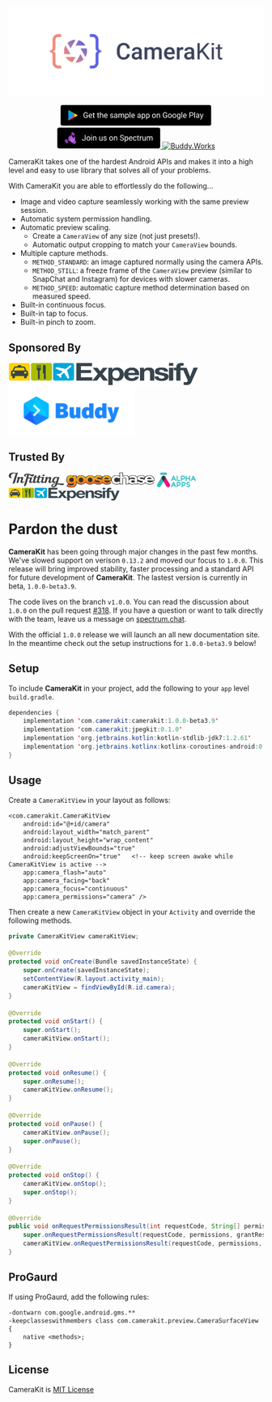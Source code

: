<p align="center">
    <a href="https://camerakit.io" target="_blank">
        <img alt='CameraKit Header' src='.repo/gh-readme-header.svg' />
    </a>
</p>

<p align="center">
    <a href="https://play.google.com/store/apps/details?id=com.wonderkiln.camerakit.demo" target="_blank">
        <img alt='Google Play Link' height="42px" src='.repo/gh-readme-googleplay-demo-button.svg'/>
    </a>
        <a href="https://spectrum.chat/camerakit/">
        <img alt="Join Spectrum" height="42px" src=".repo/gh-readme-spectrum-button.svg" >
    </a>
    <a href="https://buddy.works/" target="_blank">
        <img alt='Buddy.Works' height="41px" src='https://assets.buddy.works/automated-dark.svg'/>
    </a>
</p>

CameraKit takes one of the hardest Android APIs and makes it into a high level and easy to use library that solves all of your problems.

With CameraKit you are able to effortlessly do the following...

- Image and video capture seamlessly working with the same preview session.
- Automatic system permission handling.
- Automatic preview scaling.
  - Create a `CameraView` of any size (not just presets!).
  - Automatic output cropping to match your `CameraView` bounds.
- Multiple capture methods.
  - `METHOD_STANDARD`: an image captured normally using the camera APIs.
  - `METHOD_STILL`: a freeze frame of the `CameraView` preview (similar to SnapChat and Instagram) for devices with slower cameras.
  - `METHOD_SPEED`: automatic capture method determination based on measured speed.
- Built-in continuous focus.
- Built-in tap to focus.
- Built-in pinch to zoom.

## Sponsored By
<a href="https://www.expensify.com/"><img alt="Expensify" src=".repo/gh-readme-expensify-logo.svg" height="45px" width="375px" align="center"></a>
<a href="https://www.buddy.works/"><img alt="Buddy.Works" src=".repo/gh-readme-buddyworks-logo.png" height="100px"  width="250px" align="center"></a>


## Trusted By
<a href="https://www.infitting.com/"><img alt="InFitting" src=".repo/gh-readme-infitting-logo.svg" height="30px" width="110px" align="center"></a>
<a href="https://www.goosechase.com/"><img alt="GooseChase" src=".repo/gh-readme-goosechase-logo.svg" height="30px" width="175px" align="center"></a>
<a href="https://www.alpha-apps.ae/"><img alt="Alpha Apps" src=".repo/gh-readme-alphaapps-logo.png" height="30px" width="78px" align="center"></a>
<a href="https://www.expensify.com/"><img alt="Expensify" src=".repo/gh-readme-expensify-logo.svg" height="26px" width="220px" align="center"></a>


# Pardon the dust
__CameraKit__ has been going through major changes in the past few months. We've slowed support on verison `0.13.2` and moved our focus to `1.0.0`. This release will bring improved stability, faster processing and a standard API for future development of __CameraKit__. The lastest version is currently in beta, `1.0.0-beta3.9`. 

The code lives on the branch `v1.0.0`. You can read the discussion about `1.0.0` on the pull request [#318](https://github.com/CameraKit/camerakit-android/pull/318). If you have a question or want to talk directly with the team, leave us a message on [spectrum.chat](https://spectrum.chat/camerakit/).

With the official `1.0.0` release we will launch an all new documentation site. In the meantime check out the setup instructions for `1.0.0-beta3.9` below!


## Setup
To include __CameraKit__ in your project, add the following to your `app` level `build.gradle`.
```java
dependencies {
    implementation 'com.camerakit:camerakit:1.0.0-beta3.9'
    implementation 'com.camerakit:jpegkit:0.1.0'
    implementation 'org.jetbrains.kotlin:kotlin-stdlib-jdk7:1.2.61'
    implementation 'org.jetbrains.kotlinx:kotlinx-coroutines-android:0.24.0'
}
```
## Usage
Create a `CameraKitView` in your layout as follows:
```
<com.camerakit.CameraKitView
    android:id="@+id/camera"
    android:layout_width="match_parent"
    android:layout_height="wrap_content"
    android:adjustViewBounds="true"
    android:keepScreenOn="true"   <!-- keep screen awake while CameraKitView is active -->
    app:camera_flash="auto"
    app:camera_facing="back"
    app:camera_focus="continuous"
    app:camera_permissions="camera" />
```

Then create a new `CameraKitView` object in your `Activity` and override the following methods.
```java
private CameraKitView cameraKitView;

@Override
protected void onCreate(Bundle savedInstanceState) {
    super.onCreate(savedInstanceState);
    setContentView(R.layout.activity_main);
    cameraKitView = findViewById(R.id.camera);
}

@Override
protected void onStart() {
    super.onStart();
    cameraKitView.onStart();
}

@Override
protected void onResume() {
    super.onResume();
    cameraKitView.onResume();
}

@Override
protected void onPause() {
    cameraKitView.onPause();
    super.onPause();
}

@Override
protected void onStop() {
    cameraKitView.onStop();
    super.onStop();
}

@Override
public void onRequestPermissionsResult(int requestCode, String[] permissions, int[] grantResults) {
    super.onRequestPermissionsResult(requestCode, permissions, grantResults);
    cameraKitView.onRequestPermissionsResult(requestCode, permissions, grantResults);
}
```
## ProGaurd
If using ProGaurd, add the following rules:
```
-dontwarn com.google.android.gms.**
-keepclasseswithmembers class com.camerakit.preview.CameraSurfaceView {
    native <methods>;
}
```

## License
CameraKit is [MIT License](https://github.com/CameraKit/CameraKit-Android/blob/master/LICENSE)
